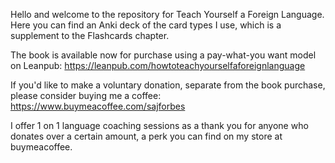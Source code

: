 Hello and welcome to the repository for Teach Yourself a Foreign Language. Here you can find an Anki deck of the card types I use, which is a supplement to the Flashcards chapter.

The book is available now for purchase using a pay-what-you want model on Leanpub: https://leanpub.com/howtoteachyourselfaforeignlanguage

If you'd like to make a voluntary donation, separate from the book purchase, please consider buying me a coffee: https://www.buymeacoffee.com/sajforbes

I offer 1 on 1 language coaching sessions as a thank you for anyone who donates over a certain amount, a perk you can find on my store at buymeacoffee.


